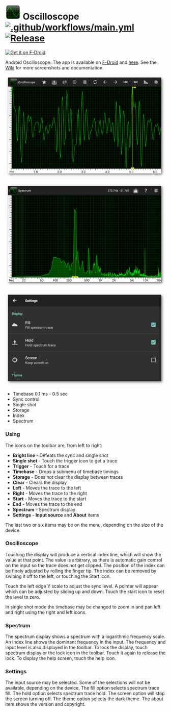 # ![Logo](src/main/res/drawable-mdpi/ic_launcher.png) Oscilloscope [![.github/workflows/main.yml](https://github.com/billthefarmer/scope/workflows/.github/workflows/main.yml/badge.svg)](https://github.com/billthefarmer/scope/actions) [![Release](https://img.shields.io/github/release/billthefarmer/scope.svg?logo=github)](https://github.com/billthefarmer/scope/releases)
[<img src="https://fdroid.gitlab.io/artwork/badge/get-it-on.svg" alt="Get it on F-Droid" height="80">](https://f-droid.org/packages/org.billthefarmer.scope)

Android Oscilloscope. The app is available on
[F-Droid](https://f-droid.org/packages/org.billthefarmer.scope)
and [here](https://github.com/billthefarmer/scope/releases). See the
[Wiki](https://github.com/billthefarmer/scope/wiki) for more screenshots
and documentation.

![](https://github.com/billthefarmer/billthefarmer.github.io/raw/master/images/Scope.png)

![](https://github.com/billthefarmer/billthefarmer.github.io/raw/master/images/Spectrum.png)

![](https://github.com/billthefarmer/billthefarmer.github.io/raw/master/images/Scope-settings.png)

 *  Timebase 0.1 ms - 0.5 sec
 *  Sync control
 *  Single shot
 *  Storage
 *  Index
 *  Spectrum

### Using
 The icons on the toolbar are, from left to right:
 
 *  **Bright line** - Defeats the sync and single shot
 *  **Single shot** - Touch the trigger icon to get a trace
 *  **Trigger** - Touch for a trace
 *  **Timebase** - Drops a submenu of timebase timings
 *  **Storage** - Does not clear the display between traces
 *  **Clear** - Clears the display
 *  **Left** - Moves the trace to the left
 *  **Right** - Moves the trace to the right
 *  **Start** - Moves the trace to the start
 *  **End** - Moves the trace to the end
 *  **Spectrum** - Spectrum display
 *  **Settings** - **Input source** and **About** items

The last two or six items may be on the menu, depending on the size of
the device.

### Oscilloscope
Touching the display will produce a vertical index line, which will
show the value at that point. The value is arbitrary, as there is
automatic gain control on the input so the trace does not get
clipped. The position of the index can be finely adjusted by rolling
the finger tip. The index can be removed by swiping it off to the
left, or touching the Start icon.

Touch the left edge Y scale to adjust the sync level. A pointer will
appear which can be adjusted by sliding up and down. Touch the start
icon to reset the level to zero.

In single shot mode the timebase may be changed to zoom in and pan
left and right using the right and left icons.

### Spectrum
The spectrum display shows a spectrum with a logarithmic frequency
scale. An index line shows the dominant frequency in the input. The
frequency and input level is also displayed in the toolbar. To lock
the display, touch spectrum display or the lock icon in the
toolbar. Touch it again to release the lock. To display the help
screen, touch the help icon.

### Settings
The input source may be selected. Some of the selections will not be
available, depending on the device. The fill option selects spectrum
trace fill. The hold option selects spectrum trace hold. The screen
option will stop the screen turning off. The theme option selects the
dark theme. The about item shows the version and copyright.
